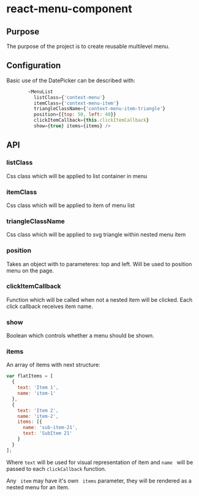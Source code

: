 # react-menu-component

## Purpose
The purpose of the project is to create reusable multilevel menu.

## Configuration
Basic use of the DatePicker can be described with:
```javascript
        <MenuList
          listClass={'context-menu'}
          itemClass={'context-menu-item'}
          triangleClassName={'context-menu-item-triangle'}
          position={{top: 50, left: 40}}
          clickItemCallback={this.clickItemCallback}
          show={true} items={items} />
```

## API

### listClass
Css class which will be applied to list container in menu

### itemClass

Css class which will be applied to item of  menu list

### triangleClassName

Css class which will be applied to svg triangle within nested menu item

### position 
Takes an object with to parameteres: top and left. Will be used to position menu on the page.

### clickItemCallback

Function which will be called when not a nested item will be clicked. Each click callback receives item name.

### show

Boolean which controls whether a menu should be shown.

### items 
An array of items with next structure:
```javascript
var flatItems = [
  {
    text: 'Item 1',
    name: 'item-1'
  },
  {
    text: 'Item 2',
    name: 'item-2',
    items: [{
      name: 'sub-item-21',
      text: 'SubItem 21'
    }
  }
];
```
Where ``` text ``` will be used for visual representation of item and ```name ```  will be passed to each  ``` clickCallback ``` function.

Any ```  item ``` may have it's own ```  items ``` parameter, they will be rendered as a nested menu for an item. 
